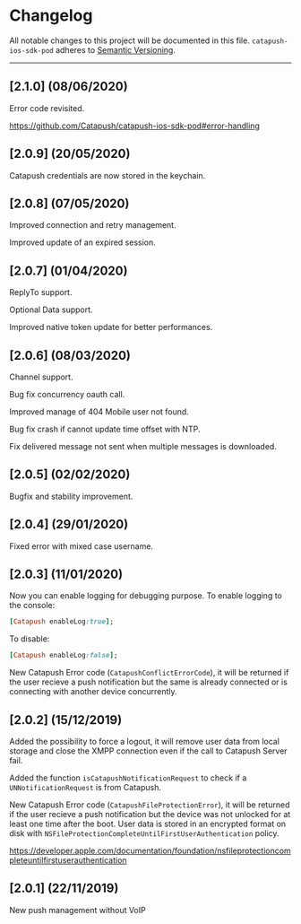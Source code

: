 # Changelog
All notable changes to this project will be documented in this file.
`catapush-ios-sdk-pod` adheres to [Semantic Versioning](http://semver.org/).

---

## [2.1.0] (08/06/2020)
Error code revisited.

https://github.com/Catapush/catapush-ios-sdk-pod#error-handling

## [2.0.9] (20/05/2020)
Catapush credentials are now stored in the keychain.

## [2.0.8] (07/05/2020)
Improved connection and retry management.

Improved update of an expired session.

## [2.0.7] (01/04/2020)
ReplyTo support.

Optional Data support.

Improved native token update for better performances.

## [2.0.6] (08/03/2020)
Channel support.

Bug fix concurrency oauth call.

Improved manage of 404 Mobile user not found.

Bug fix crash if cannot update time offset with NTP.

Fix delivered message not sent when multiple messages is downloaded.

## [2.0.5] (02/02/2020)
Bugfix and stability improvement.

## [2.0.4] (29/01/2020)
Fixed error with mixed case username.


## [2.0.3] (11/01/2020)

Now you can enable logging for debugging purpose.
To enable logging to the console:
```ruby
[Catapush enableLog:true];
```

To disable:
```ruby
[Catapush enableLog:false];
```


New Catapush Error code (```CatapushConflictErrorCode```), it will be returned if the user recieve a push notification but the same is already connected or is connecting with another device concurrently.


## [2.0.2] (15/12/2019)
Added the possibility to force a logout, it will remove user data from local storage and close the XMPP connection even if the call to Catapush Server fail.

Added the function ```isCatapushNotificationRequest``` to check if a ```UNNotificationRequest``` is from Catapush.

New Catapush Error code (```CatapushFileProtectionError```), it will be returned if the user recieve a push notification but the device was not unlocked for at least one time after the boot.
User data is stored in an encrypted format on disk with ```NSFileProtectionCompleteUntilFirstUserAuthentication``` policy.

https://developer.apple.com/documentation/foundation/nsfileprotectioncompleteuntilfirstuserauthentication

## [2.0.1] (22/11/2019)
New push management without VoIP

